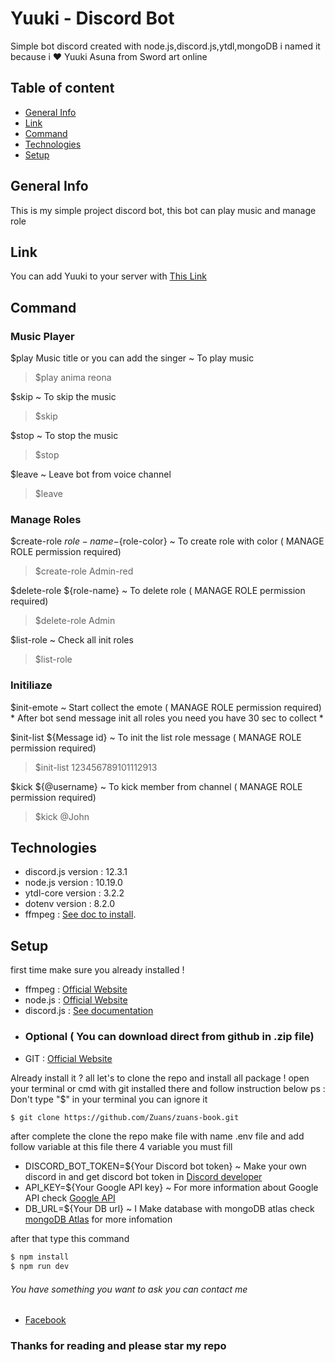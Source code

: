 # Yuuki - Discord Bot
Simple bot discord created with node.js,discord.js,ytdl,mongoDB  i named it because i :heart: Yuuki Asuna from Sword art online 


## Table of content
* [General Info](#generalinfo)
* [Link](#link)
* [Command](#command)
* [Technologies](#technologies)
* [Setup](#setup)

## General Info
This is my simple project discord bot, this bot can play music and manage role


## Link
You can add Yuuki to your server with [This Link](https://discord.com/oauth2/authorize?client_id=755771123014041602&permissions=1345682678&scope=bot)


## Command

### Music Player

$play Music title or you can add the singer ~ To play music
> $play anima reona

$skip ~ To skip the music
> $skip

$stop ~ To stop the music
> $stop

$leave ~ Leave bot from voice channel
> $leave

### Manage Roles

$create-role ${role-name}-${role-color} ~ To create role with color ( MANAGE ROLE permission required)
> $create-role Admin-red 

$delete-role ${role-name} ~ To delete role ( MANAGE ROLE permission required)
> $delete-role Admin

$list-role ~ Check all init roles
> $list-role

### Initiliaze

$init-emote ~ Start collect the emote ( MANAGE ROLE permission required)
\* After bot send message init all roles you need you have 30 sec to collect \*

$init-list ${Message id} ~ To init the list role message ( MANAGE ROLE permission required)
> $init-list 123456789101112913

$kick ${@username} ~ To kick member from channel ( MANAGE ROLE permission required)
> $kick @John


## Technologies

* discord.js version : 12.3.1
* node.js version    : 10.19.0
* ytdl-core version  : 3.2.2
* dotenv version     : 8.2.0
* ffmpeg             : [See doc to install](https://ffmpeg.org/).



## Setup

first time make sure you already installed !
* ffmpeg     : [Official Website](https://ffmpeg.org/)
* node.js    : [Official Website](https://nodejs.org/en/)
* discord.js : [See documentation](https://discord.js.org/#/)
* ### Optional ( You can download direct from github in .zip file)
* GIT        : [Official Website ](https://git-scm.com/)
    
Already install it ? all let's to clone the repo and install all package !
open your terminal or cmd with git installed there and follow instruction below 
ps : Don't type "$" in your terminal you can ignore it

```sh 
$ git clone https://github.com/Zuans/zuans-book.git 
```

after complete the clone the repo make file with name .env file and add follow variable at this file there 4 variable you must fill
* DISCORD_BOT_TOKEN=${Your Discord bot token} ~ Make your own discord in and get discord bot token in [Discord developer](https://discord.com/developers/applications)
* API_KEY=${Your Google API key} ~ For more information about Google API check [Google API](https://developers.google.com/youtube/v3/getting-started)
* DB_URL=${Your DB url} ~ I Make database with mongoDB atlas check [mongoDB Atlas](https://www.mongodb.com/cloud/atlas) for more infomation


after that type this command
```sh
$ npm install
$ npm run dev
```

###### You have something you want to ask you can contact me
* [Facebook](https://web.facebook.com/juan.ewaldo.351)

### Thanks for reading and please star my repo 